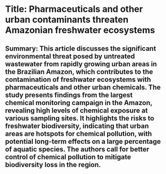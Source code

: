 # Title: Pharmaceuticals and other urban contaminants threaten Amazonian freshwater ecosystems

## Summary: This article discusses the significant environmental threat posed by untreated wastewater from rapidly growing urban areas in the Brazilian Amazon, which contributes to the contamination of freshwater ecosystems with pharmaceuticals and other urban chemicals. The study presents findings from the largest chemical monitoring campaign in the Amazon, revealing high levels of chemical exposure at various sampling sites. It highlights the risks to freshwater biodiversity, indicating that urban areas are hotspots for chemical pollution, with potential long-term effects on a large percentage of aquatic species. The authors call for better control of chemical pollution to mitigate biodiversity loss in the region.